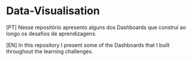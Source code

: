 # Data-Visualisation
[PT] Nesse repositório apresento alguns dos Dashboards que construí ao longo os desafios de aprendizagens. 


[EN] In this repository I present some of the Dashboards that I built throughout the learning challenges.
